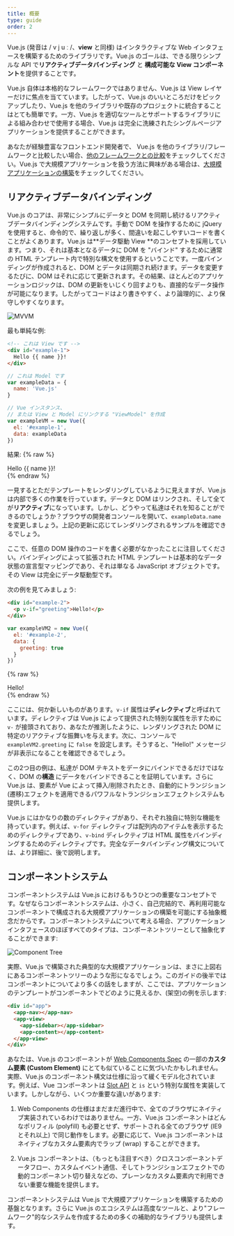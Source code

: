```yaml
---
title: 概要
type: guide
order: 2
---
```


Vue.js (発音は / v j u ː /、**view** と同様) はインタラクティブな Web インタフェースを構築するためのライブラリです。Vue.js のゴールは、できる限りシンプルな API で**リアクティブデータバインディング** と **構成可能な View コンポーネント**を提供することです。

Vue.js 自体は本格的なフレームワークではありません、Vue.js は View レイヤーだけに焦点を当てています。したがって、Vue.js のいいところだけをピックアップしたり、Vue.js を他のライブラリや既存のプロジェクトに統合することはとても簡単です。一方、Vue.js を適切なツールとサポートするライブラリによる組み合わせで使用する場合、Vue.js は完全に洗練されたシングルページアプリケーションを提供することができます。

あなたが経験豊富なフロントエンド開発者で、 Vue.js を他のライブラリ/フレームワークと比較したい場合、[他のフレームワークとの比較](comparison.html)をチェックしてください。Vue.js で大規模アプリケーションを扱う方法に興味がある場合は、[大規模アプリケーションの構築](application.html)をチェックしてください。

## リアクティブデータバインディング

Vue.js のコアは、非常にシンプルにデータと DOM を同期し続けるリアクティブデータバインディングシステムです。手動で DOM を操作するために jQuery を使用すると、命令的で、繰り返しが多く、間違いを起こしやすいコードを書くことがよくあります。Vue.js は**データ駆動 View **のコンセプトを採用しています。つまり、それは基本となるデータに DOM を "バインド" するために通常の HTML テンプレート内で特別な構文を使用するということです。一度バインディングが作成されると、DOM とデータは同期され続けます。データを変更するたびに、DOM はそれに応じて更新されます。その結果、ほとんどのアプリケーションロジックは、DOM の更新をいじくり回すよりも、直接的なデータ操作が可能になります。したがってコードはより書きやすく、より論理的に、より保守しやすくなります。

![MVVM](/images/mvvm.png)

最も単純な例:

``` html
<!-- これは View です -->
<div id="example-1">
  Hello {{ name }}!
</div>
```

``` js
// これは Model です
var exampleData = {
  name: 'Vue.js'
}

// Vue インスタンス、
// または View と Model にリンクする "ViewModel" を作成
var exampleVM = new Vue({
  el: '#example-1',
  data: exampleData
})
```

結果:
{% raw %}
<div id="example-1" class="demo">Hello {{ name }}!</div>
<script>
var exampleData = {
  name: 'Vue.js'
}
var exampleVM = new Vue({
  el: '#example-1',
  data: exampleData
})
</script>
{% endraw %}

一見するとただテンプレートをレンダリングしているように見えますが、Vue.js は内部で多くの作業を行っています。データと DOM はリンクされ、そして全てが**リアクティブ**になっています。しかし、どうやって私達はそれを知ることができるのでしょうか？ブラウザの開発者コンソールを開いて、`exampleData.name` を変更しましょう。上記の更新に応じてレンダリングされるサンプルを確認できるでしょう。

ここで、任意の DOM 操作のコードを書く必要がなかったことに注目してください。バインディングによって拡張された HTML テンプレートは基本的なデータ状態の宣言型マッピングであり、それは単なる JavaScript オブジェクトです。その View は完全にデータ駆動型です。

次の例を見てみましょう:

``` html
<div id="example-2">
  <p v-if="greeting">Hello!</p>
</div>
```

``` js
var exampleVM2 = new Vue({
  el: '#example-2',
  data: {
    greeting: true
  }
})
```

{% raw %}
<div id="example-2" class="demo">
  <span v-if="greeting">Hello!</span>
</div>
<script>
var exampleVM2 = new Vue({
  el: '#example-2',
  data: {
    greeting: true
  }
})
</script>
{% endraw %}

ここには、何か新しいものがあります。`v-if` 属性は**ディレクティブ**と呼ばれています。ディレクティブは Vue.js によって提供された特別な属性を示すために `v-` が接頭されており、あなたが推測したように、レンダリングされた DOM に特定のリアクティブな振舞いを与えます。次に、コンソールで `exampleVM2.greeting` に `false` を設定します。そうすると、"Hello!" メッセージが非表示になることを確認できるでしょう。

この2つ目の例は、私達が DOM テキストをデータにバインドできるだけではなく、DOM の**構造** にデータをバインドできることを証明しています。さらに Vue.js は、要素が Vue によって挿入/削除されたとき、自動的にトランジション(遷移)エフェクトを適用できるパワフルなトランジションエフェクトシステムも提供します。

Vue.js にはかなりの数のディレクティブがあり、それぞれ独自に特別な機能を持っています。例えば、`v-for` ディレクティブは配列内のアイテムを表示するためのディレクティブであり、`v-bind` ディレクティブは HTML 属性をバインディングするためのディレクティブです。完全なデータバインディング構文については、より詳細に、後で説明します。

## コンポーネントシステム

コンポーネントシステムは Vue.js におけるもうひとつの重要なコンセプトです。なぜならコンポーネントシステムは、小さく、自己完結的で、再利用可能なコンポーネントで構成される大規模アプリケーションの構築を可能にする抽象概念だからです。コンポーネントシステムについて考える場合、アプリケーションインタフェースのほぼすべてのタイプは、コンポーネントツリーとして抽象化することができます:

![Component Tree](/images/components.png)

実際、Vue.js で構築された典型的な大規模アプリケーションは、まさに上図右にあるコンポーネントツリーのような形になるでしょう。このガイドの後半ではコンポーネントについてより多くの話をしますが、ここでは、アプリケーションのテンプレートがコンポーネントでどのように見えるか、(架空)の例を示します:

``` html
<div id="app">
  <app-nav></app-nav>
  <app-view>
    <app-sidebar></app-sidebar>
    <app-content></app-content>
  </app-view>
</div>
```

あなたは、Vue.js のコンポーネントが [Web Components Spec](http://www.w3.org/wiki/WebComponents/) の一部の**カスタム要素 (Custom Element)** にとても似ていることに気づいたかもしれません。実際、Vue.js のコンポーネント構文は仕様に沿って緩くモデル化されています。例えば、Vue コンポーネントは [Slot API](https://github.com/w3c/webcomponents/blob/gh-pages/proposals/Slots-Proposal.md) と `is` という特別な属性を実装しています。しかしながら、いくつか重要な違いがあります:

1. Web Components の仕様はまだまだ進行中で、全てのブラウザにネイティブ実装されているわけではありません。一方、Vue.js コンポーネントはどんなポリフィル (polyfill) も必要とせず、サポートされる全てのブラウザ (IE9 とそれ以上) で同じ動作をします。必要に応じて、Vue.js コンポーネントはネイティブなカスタム要素内でラップ (wrap) することができます。

2. Vue.js コンポーネントは、（もっとも注目すべき）クロスコンポーネントデータフロー、カスタムイベント通信、そしてトランジションエフェクトでの動的コンポーネント切り替えなどの、プレーンなカスタム要素内で利用できない重要な機能を提供します。

コンポーネントシステムは Vue.js で大規模アプリケーションを構築するための基盤となります。さらに Vue.js のエコシステムは高度なツールと、より"フレームワーク"的なシステムを作成するための多くの補助的なライブラリも提供します。
